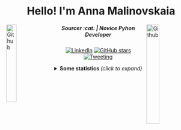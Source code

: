 <h1 align="center">Hello! I'm Anna Malinovskaia</h1>
<a href="url"><img align="left" alt="Github" src="https://octodex.github.com/images/pythocat.png"
                                                  width="23%"/></a>
                                                  
<!-- Any image aligned to the right. Beware the width
<img width="26%" align="right" alt="Github" src="https://octodex.github.com/images/collabocats.jpg" />
-->
<a href="url"><img align="right" alt="Github" src="https://octodex.github.com/images/collabocats.jpg"
                                                  width="26%"/></a>   
                                                  
<h5 align="center">Sourcer :cat: | Novice Pyhon Developer</h5>

<p align="center">
<a align="center" href="https://www.linkedin.com/in/anmalinovskaja/"><img align="center" alt="LinkedIn"
                                                                                   src="https://img.shields.io/badge/-LinkedIn-222222?style=flatsquare&logo=Linkedin&logoColor=white&link=https://www.linkedin.com/in/anmalinovskaja/"></a>
<a align="center" href="https://GitHub.com/Naereen/StrapDown.js/stargazers/"><img align="center" alt="GitHub stars"
                                                                                   src="https://img.shields.io/github/stars/Naereen/StrapDown.js.svg?style=social&label=Star&maxAge=2592000"></a>
<a align="center" href="https://twitter.com/tacitcoast"><img align="center" alt="Tweeting"
                                                                                   src="https://img.shields.io/twitter/url/http/shields.io.svg?style=social"></a>
</p>


<details align="center">
  <summary> <b> Some statistics </b> <i>(click to expand)</i> </summary>

<br><br>
[![Anurag's github stats](https://github-readme-stats.vercel.app/api?username=tacitcoast&theme=blue-green)](https://github.com/tacitcoast/github-readme-stats)
<br><br>

   </div>
</details>
